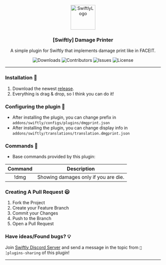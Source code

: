 <p align="center">
  <a href="https://github.com/swiftly-solution/swiftly">
    <img src="https://cdn.swiftlycs2.net/swiftly-logo.png" alt="SwiftlyLogo" width="80" height="80">
  </a>

  <h3 align="center">[Swiftly] Damage Printer</h3>

  <p align="center">
    A simple plugin for Swiftly that implements damage print like in FACEIT.
    <br/>
  </p>
</p>

<p align="center">
  <img src="https://img.shields.io/github/downloads/m3ntorsky/dmgprint/total" alt="Downloads"> 
  <img src="https://img.shields.io/github/contributors/m3ntorsky/dmgprint?color=dark-green" alt="Contributors">
  <img src="https://img.shields.io/github/issues/m3ntorsky/dmgprint" alt="Issues">
  <img src="https://img.shields.io/github/license/m3ntorsky/dmgprint" alt="License">
</p>

---
### Installation 👀

1. Download the newest [release](https://github.com/m3ntorsky/dmgprint/releases).
2. Everything is drag & drop, so I think you can do it!


### Configuring the plugin 🧐

* After installing the plugin, you can change prefix in `addons/swiftly/configs/plugins/dmgprint.json`
* After installing the plugin, you can change display info  in `addons/swiftly/translations/translation.dmgprint.json`

### Commands 💬

* Base commands provided by this plugin:

|      Command     |               Description              |
|:----------------:|:--------------------------------------:|
|     !dmg    |        Showing damages only if you are die.        |

### Creating A Pull Request 😃

1. Fork the Project
2. Create your Feature Branch
3. Commit your Changes
4. Push to the Branch
5. Open a Pull Request

### Have ideas/Found bugs? 💡
Join [Swiftly Discord Server](https://swiftlycs2.net/discord) and send a message in the topic from `📕╎plugins-sharing` of this plugin!

---
